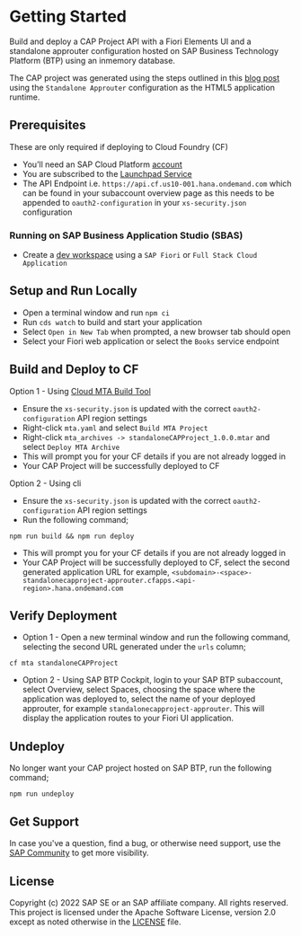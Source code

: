 # Getting Started
Build and deploy a CAP Project API with a Fiori Elements UI and a standalone approuter configuration hosted on SAP Business Technology Platform (BTP) using an inmemory database.

The CAP project was generated using the steps outlined in this [blog post](https://blogs.sap.com/2022/02/10/build-and-deploy-a-cap-project-node.js-api-with-a-sap-fiori-elements-ui-and-a-managed-approuter-configuration/) using the `Standalone Approuter` configuration as the HTML5 application runtime. 

## Prerequisites
These are only required if deploying to Cloud Foundry (CF)
- You’ll need an SAP Cloud Platform [account](https://account.hana.ondemand.com/)
- You are subscribed to the [Launchpad Service](https://developers.sap.com/tutorials/cp-portal-cloud-foundry-getting-started.html)
- The API Endpoint i.e. `https://api.cf.us10-001.hana.ondemand.com` which can be found in your subaccount overview page as this needs to be appended to `oauth2-configuration` in your `xs-security.json` configuration

### Running on SAP Business Application Studio (SBAS)
- Create a [dev workspace](https://help.sap.com/viewer/c2b99f19e9264c4d9ae9221b22f6f589/2021_3_QRC/en-US/f728966223894cc28be3ca2ee60ee784.html) using a `SAP Fiori` or `Full Stack Cloud Application`

## Setup and Run Locally
- Open a terminal window and run `npm ci`
- Run `cds watch` to build and start your application
- Select `Open in New Tab` when prompted, a new browser tab should open
- Select your Fiori web application or select the `Books` service endpoint

## Build and Deploy to CF
Option 1 - Using [Cloud MTA Build Tool](https://github.com/SAP/cloud-mta-build-tool)
- Ensure the `xs-security.json` is updated with the correct `oauth2-configuration` API region settings
- Right-click `mta.yaml` and select `Build MTA Project`
- Right-click `mta_archives -> standaloneCAPProject_1.0.0.mtar` and select `Deploy MTA Archive`
- This will prompt you for your CF details if you are not already logged in
- Your CAP Project will be successfully deployed to CF

Option 2 - Using cli
- Ensure the `xs-security.json` is updated with the correct `oauth2-configuration` API region settings
- Run the following command;
```shell
npm run build && npm run deploy
```
- This will prompt you for your CF details if you are not already logged in
- Your CAP Project will be successfully deployed to CF, select the second generated application URL for example, `<subdomain>-<space>-standalonecapproject-approuter.cfapps.<api-region>.hana.ondemand.com`

## Verify Deployment
- Option 1 - Open a new terminal window and run the following command, selecting the second URL generated under the `urls` column;
```shell
cf mta standaloneCAPProject
```
- Option 2 - Using SAP BTP Cockpit, login to your SAP BTP subaccount, select Overview, select Spaces, choosing the space where the application was deployed to, select the name of your deployed approuter, for example `standalonecapproject-approuter`. This will display the application routes to your Fiori UI application.

## Undeploy
No longer want your CAP project hosted on SAP BTP, run the following command;
```shell
npm run undeploy
```

## Get Support

In case you've a question, find a bug, or otherwise need support, use the [SAP Community](https://answers.sap.com/tags/9f13aee1-834c-4105-8e43-ee442775e5ce) to get more visibility.

## License

Copyright (c) 2022 SAP SE or an SAP affiliate company. All rights reserved. This project is licensed under the Apache Software License, version 2.0 except as noted otherwise in the [LICENSE](LICENSES/Apache-2.0.txt) file.
